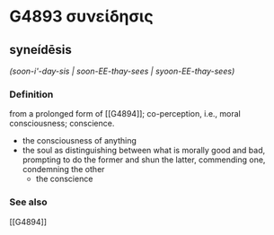 # G4893 συνείδησις

## syneídēsis

_(soon-i'-day-sis | soon-EE-thay-sees | syoon-EE-thay-sees)_

### Definition

from a prolonged form of [[G4894]]; co-perception, i.e., moral consciousness; conscience.

- the consciousness of anything
- the soul as distinguishing between what is morally good and bad, prompting to do the former and shun the latter, commending one, condemning the other
  - the conscience

### See also

[[G4894]]


